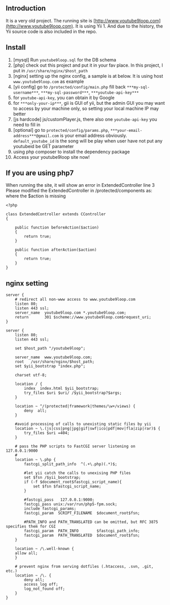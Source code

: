 ## Introduction
It is a very old project. The running site is [http://www.youtube9loop.com](http://www.youtube9loop.com). It is using Yii 1. And due to the history, the Yii source code is also included in the repo.

## Install
 1. [mysql] Run `youtube9loop.sql` for the DB schema
 2. [php] check out this project and put it in your fav place. In this project, I put in `/usr/share/nginx/$host_path`
 3. [nginx] setting up the nginx config, a sample is at below. It is using host `www.youtube9loop.com` as example
 4. [yii config] go to `/protected/config/main.php` fill back `***my-sql-username***`, `***my-sql-password***`, `***youtube-api-key***`
 5. for `youtube-api-key`, you can obtain it by Google
 6. for `***only-your-ip***`, gii is GUI of yii, but the admin GUI you may want to access by your machine only, so setting your local machine IP may better
 7. [js hardcode] js/customPlayer.js, there also one `youtube-api-key` you need to fill in
 6. [optional] go to `protected/config/params.php`, `***your-email-address***@gmail.com` is your email address obviously. `default_youtube_id` is the song will be play when user have not put any youtubeid be GET parameter
 7. using php composer to install the dependency package
 8. Access your youtube9loop site now!

## If you are using php7
When running the site, it will show an error in ExtendedController line 3
Please modified the ExtendedController in /protected/components as: where the $action is missing

```
<?php

class ExtendedController extends CController
{
	
	public function beforeAction($action)
	{
		return true;
	}
	
	public function afterAction($action)
	{
		return true;
	}
}
```


## nginx setting

```
server {
	# redirect all non-www access to www.youtube9loop.com
    listen 80;
    listen 443 ssl;
    server_name  youtube9loop.com *.youtube9loop.com;
    return       301 $scheme://www.youtube9loop.com$request_uri;
}

server {
    listen 80;
    listen 443 ssl;

    set $host_path "/youtube9loop";

    server_name  www.youtube9loop.com;
    root   /usr/share/nginx/$host_path;
    set $yii_bootstrap "index.php";

    charset utf-8;

    location / {
        index  index.html $yii_bootstrap;
        try_files $uri $uri/ /$yii_bootstrap?$args;
    }

    location ~ ^/(protected|framework|themes/\w+/views) {
        deny  all;
    }

    #avoid processing of calls to unexisting static files by yii
    location ~ \.(js|css|png|jpg|gif|swf|ico|pdf|mov|fla|zip|rar)$ {
        try_files $uri =404;
    }

    # pass the PHP scripts to FastCGI server listening on 127.0.0.1:9000
    #
    location ~ \.php {
        fastcgi_split_path_info  ^(.+\.php)(.*)$;

        #let yii catch the calls to unexising PHP files
        set $fsn /$yii_bootstrap;
        if (-f $document_root$fastcgi_script_name){
            set $fsn $fastcgi_script_name;
        }

        #fastcgi_pass   127.0.0.1:9000;
        fastcgi_pass unix:/var/run/php5-fpm.sock;
        include fastcgi_params;
        fastcgi_param  SCRIPT_FILENAME  $document_root$fsn;

        #PATH_INFO and PATH_TRANSLATED can be omitted, but RFC 3875 specifies them for CGI
        fastcgi_param  PATH_INFO        $fastcgi_path_info;
        fastcgi_param  PATH_TRANSLATED  $document_root$fsn;
    }

    location ~ /\.well-known {
	allow all;
    }

    # prevent nginx from serving dotfiles (.htaccess, .svn, .git, etc.)
    location ~ /\. {
        deny all;
        access_log off;
        log_not_found off;
    }
}
```

